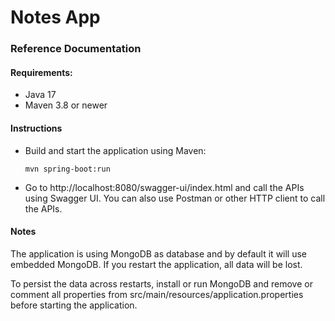 # Notes App

### Reference Documentation

#### Requirements:

* Java 17
* Maven 3.8 or newer

#### Instructions

* Build and start the application using Maven:
  
  `mvn spring-boot:run`
* Go to http://localhost:8080/swagger-ui/index.html and call the APIs using Swagger UI. You can also use Postman or other HTTP client to call the APIs.

#### Notes
The application is using MongoDB as database and by default it will use
embedded MongoDB. If you restart the application, all data will be lost.

To persist the data across restarts, install or run MongoDB and remove or comment all properties from src/main/resources/application.properties before starting the application.




